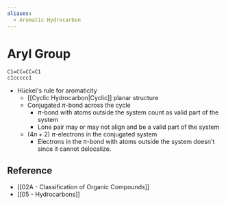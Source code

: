 ```yaml
---
aliases:
  - Aromatic Hydrocarbon
---
```


# Aryl Group

```smiles
C1=CC=CC=C1
c1ccccc1
```

- Hückel's rule for aromaticity
	- [[Cyclic Hydrocarbon|Cyclic]] planar structure
	- Conjugated $\pi$-bond across the cycle
		- $\pi$-bond with atoms outside the system count as valid part of the system
		- Lone pair may or may not align and be a valid part of the system
	- ($4n+2$) $\pi$-electrons in the conjugated system
		- Electrons in the $\pi$-bond with atoms outside the system doesn't since it cannot delocalize.

## Reference

- [[02A - Classification of Organic Compounds]]
- [[05 - Hydrocarbons]]
